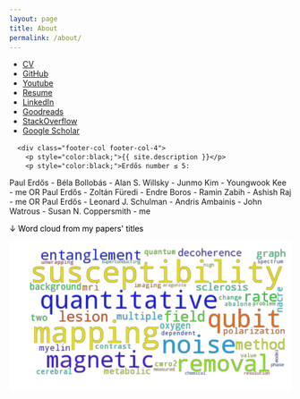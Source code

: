 ```yaml
---
layout: page
title: About
permalink: /about/
---
```

  <div class="wrapper">
    <div class="footer-col-wrapper">
      <div class="footer-col footer-col-3">
        <ul class="social-media-list">
        <li><a href='https://rawgit.com/nosarthur/CV_resume/master/DongZHOU_CV.pdf'>CV</a> </li>
        <li><a href='https://github.com/nosarthur'>GitHub</a> </li>
        <li><a href='https://www.youtube.com/channel/UCEkwn6bsFS5p11KoBymEn-Q/featured'>Youtube</a> </li>
        <li><a href='https://rawgit.com/nosarthur/CV_resume/master/DongZHOU_resume.pdf'>Resume</a> </li>
        <li><a href="https://www.linkedin.com/in/dong-zhou-84252914">LinkedIn</a></li>
        <li><a href="https://www.goodreads.com/nosarthur">Goodreads</a></li>
        <li><a href="https://stackoverflow.com/users/534298/nos">StackOverflow</a></li>
        <li><a href="http://scholar.google.com/citations?hl=en&user=9RcAQTUAAAAJ">Google Scholar</a></li>
        </ul>
      </div>

      <div class="footer-col footer-col-4">
        <p style="color:black;">{{ site.description }}</p>
        <p style="color:black;">Erdős number ≤ 5:
Paul Erdős - Béla Bollobás - Alan S. Willsky - Junmo Kim - Youngwook Kee - me OR
Paul Erdős - Zoltán Füredi - Endre Boros - Ramin Zabih - Ashish Raj - me OR
Paul Erdős - Leonard J. Schulman - Andris Ambainis - John Watrous - Susan N. Coppersmith - me
        </p>
        <p style="color:black;"> &darr; Word cloud from my papers' titles </p>
      </div>
      <img src='https://raw.githubusercontent.com/nosarthur/CV_resume/master/keywords/wordcloud.png'>
    </div>
  </div>


